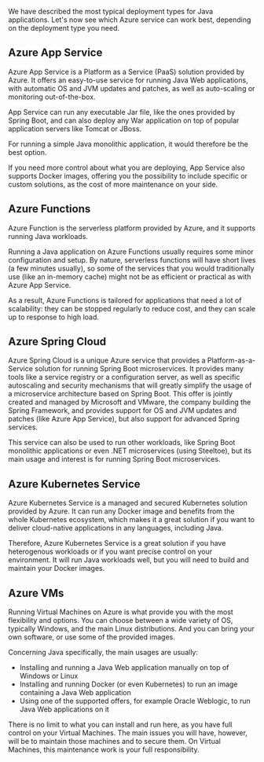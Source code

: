 We have described the most typical deployment types for Java applications. Let's now see which Azure service can work best, depending on the deployment type you need.

## Azure App Service

Azure App Service is a Platform as a Service (PaaS) solution provided by Azure. It offers an easy-to-use service for running Java Web applications, with automatic OS and JVM updates and patches, as well as auto-scaling or monitoring out-of-the-box.

App Service can run any executable Jar file, like the ones provided by Spring Boot, and can also deploy any War application on top of popular application servers like Tomcat or JBoss.

For running a simple Java monolithic application, it would therefore be the best option.

If you need more control about what you are deploying, App Service also supports Docker images, offering you the possibility to include specific or custom solutions, as the cost of more maintenance on your side.

## Azure Functions

Azure Function is the serverless platform provided by Azure, and it supports running Java workloads.

Running a Java application on Azure Functions usually requires some minor configuration and setup. By nature, serverless functions will have short lives (a few minutes usually), so some of the services that you would traditionally use (like an in-memory cache) might not be as efficient or practical as with Azure App Service.

As a result, Azure Functions is tailored for applications that need a lot of scalability: they can be stopped regularly to reduce cost, and they can scale up to response to high load.

## Azure Spring Cloud

Azure Spring Cloud is a unique Azure service that provides a Platform-as-a-Service solution for running Spring Boot microservices. It provides many tools like a service registry or a configuration server, as well as specific autoscaling and security mechanisms that will greatly simplify the usage of a microservice architecture based on Spring Boot. This offer is jointly created and managed by Microsoft and VMware, the company building the Spring Framework, and provides support for OS and JVM updates and patches (like Azure App Service), but also support for advanced Spring services.

This service can also be used to run other workloads, like Spring Boot monolithic applications or even .NET microservices (using Steeltoe), but its main usage and interest is for running Spring Boot microservices.

## Azure Kubernetes Service

Azure Kubernetes Service is a managed and secured Kubernetes solution provided by Azure. It can run any Docker image and benefits from the whole Kubernetes ecosystem, which makes it a great solution if you want to deliver cloud-native applications in any languages, including Java.

Therefore, Azure Kubernetes Service is a great solution if you have heterogenous workloads or if you want precise control on your environment. It will run Java workloads well, but you will need to build and maintain your Docker images.

## Azure VMs

Running Virtual Machines on Azure is what provide you with the most flexibility and options. You can choose between a wide variety of OS, typically Windows, and the main Linux distributions. And you can bring your own software, or use some of the provided images.

Concerning Java specifically, the main usages are usually:

- Installing and running a Java Web application manually on top of Windows or Linux
- Installing and running Docker (or even Kubernetes) to run an image containing a Java Web application
- Using one of the supported offers, for example Oracle Weblogic, to run Java Web applications on it

There is no limit to what you can install and run here, as you have full control on your Virtual Machines. The main issues you will have, however, will be to maintain those machines and to secure them. On Virtual Machines, this maintenance work is your full responsibility.
